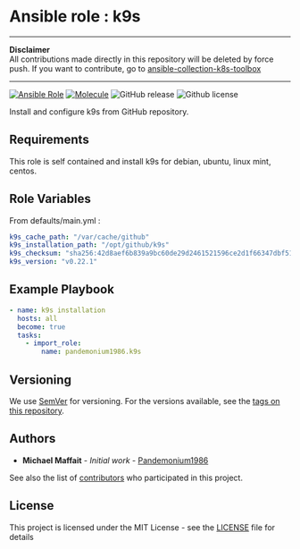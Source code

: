 # Ansible role : k9s

---

**Disclaimer**  
All contributions made directly in this repository will be deleted by force push. If you want to contribute, go to [ansible-collection-k8s-toolbox](https://github.com/Pandemonium1986/ansible-collection-k8s-toolbox)

---

[![Ansible Role](https://img.shields.io/ansible/role/d/pandemonium1986/k9s?logo=Ansible&color=blue)](https://galaxy.ansible.com/ui/standalone/roles/pandemonium1986/k9s/)
[![Molecule](https://github.com/Pandemonium1986/ansible-role-k9s/actions/workflows/molecule.yml/badge.svg)](https://github.com/Pandemonium1986/ansible-role-k9s/actions/workflows/molecule.yml)
![GitHub release](https://img.shields.io/github/release/Pandemonium1986/ansible-role-k9s.svg?logo=github)
![Github license](https://img.shields.io/github/license/Pandemonium1986/ansible-role-k9s.svg?logo=github)

Install and configure k9s from GitHub repository.

## Requirements

This role is self contained and install k9s for debian, ubuntu, linux mint, centos.

## Role Variables

From defaults/main.yml :

```yaml
k9s_cache_path: "/var/cache/github"
k9s_installation_path: "/opt/github/k9s"
k9s_checksum: "sha256:42d8aef6b839a9bc60de29d2461521596ce2d1f66347dbf5196983229cfeafd2"
k9s_version: "v0.22.1"
```

## Example Playbook

```yaml
- name: k9s installation
  hosts: all
  become: true
  tasks:
    - import_role:
        name: pandemonium1986.k9s
```

## Versioning

We use [SemVer](http://semver.org/) for versioning. For the versions available, see the [tags on this repository](https://github.com/Pandemonium1986/ansible-role-k9s/tags).

## Authors

- **Michael Maffait** - _Initial work_ - [Pandemonium1986](https://github.com/Pandemonium1986)

See also the list of [contributors](https://github.com/your/project/contributors) who participated in this project.

## License

This project is licensed under the MIT License - see the [LICENSE](./LICENSE) file for details
